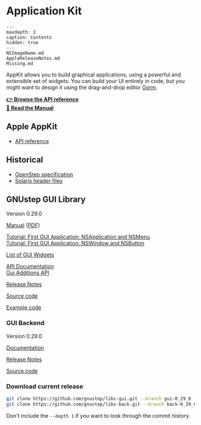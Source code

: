 # Application Kit

```{toctree}
---
maxdepth: 2
caption: Contents
hidden: true
---
NSImageName.md
AppleReleaseNotes.md
Missing.md
```

AppKit allows you to build graphical applications, using a powerful and extensible set of widgets. You can build your UI entirely in code, but you might want to design it using the drag-and-drop editor [Gorm](/Reference%20Documentation/Tools/Gorm%20ProjectCenter.md).

**<a href="../../../../RawHTML/Gui/Reference/index.html">👉 Browse the API reference</a>**  
**<a href="../../../../RawHTML/Gui/ProgrammingManual/AppKit/index.html">📖 Read the Manual</a>**

## Apple AppKit

* [API reference](https://developer.apple.com/documentation/appkit?language=objc)

## Historical

* [OpenStep specification](http://gnustep.org/resources/OpenStepSpec/ApplicationKit/Classes/browser.html)
* [Solaris header files](https://github.com/itomato/lubu/tree/master/usr/openstep/include/Foundation)

## GNUstep GUI Library
Version 0.29.0


<a href="../../../../RawHTML/Base/ProgrammingManual/gs-base/index.html">Manual</a> (<a href="../../../../RawHTML/Base/ProgrammingManual/gs-base.pdf">PDF</a>)

[Tutorial: First GUI Application: NSApplication and NSMenu](https://web.archive.org/web/20211006234718if_/http://www.gnustep.it//nicola/Tutorials/FirstGUIApplication/index.html)  
[Tutorial: First GUI Application: NSWindow and NSButton](https://web.archive.org/web/20211006234718if_/http://www.gnustep.it//nicola/Tutorials/WindowsAndButtons/index.html)

[List of GUI Widgets](http://gnustep.made-it.com/GUI/index.html)

<a href="../../../../RawHTML/Gui/Reference/index.html">API Documentation</a>  
<a href="../../../../RawHTML/Gui/Additions/index.html">Gui Additions API</a>

<a href="../../../../RawHTML/Gui/ReleaseNotes/ReleaseNotes.html">Release Notes</a>

[Source code](https://github.com/gnustep/libs-gui)  
[](https://developer.apple.com/documentation/appkit?language=objc)

[Example code](https://github.com/gnustep/tests-examples)

### GUI Backend

Version 0.29.0

<a href="../../../../RawHTML/Back/General/Back.html">Documentation</a> 

<a href="../../../../RawHTML/Back/ReleaseNotes/0.29.0/NEWS">Release Notes</a>

[Source code](https://github.com/gnustep/libs-back)

### Download current release

```bash
git clone https://github.com/gnustep/libs-gui.git --branch gui-0_29_0 --depth 1
git clone https://github.com/gnustep/libs-back.git --branch back-0_29_0 --depth 1
```
Don't include the `--depth 1` if you want to look through the commit history.